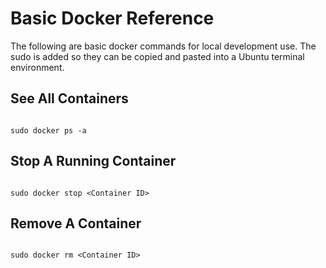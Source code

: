 # Basic Docker Reference

The following are basic docker commands for local development use. The sudo is added so they can be copied and pasted into a Ubuntu terminal environment.

## See All Containers

```shell

sudo docker ps -a

```

## Stop A Running Container

```shell

sudo docker stop <Container ID>

```

## Remove A Container

```shell

sudo docker rm <Container ID>

```
